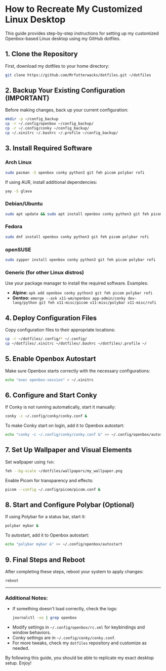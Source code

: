 # How to Recreate My Customized Linux Desktop

This guide provides step-by-step instructions for setting up my customized Openbox-based Linux desktop using my GitHub dotfiles.

## 1. Clone the Repository
First, download my dotfiles to your home directory:
```bash
git clone https://github.com/Mrfutterwacks/dotfiles.git ~/dotfiles
```

## 2. Backup Your Existing Configuration (IMPORTANT)
Before making changes, back up your current configuration:
```bash
mkdir -p ~/config_backup
cp -r ~/.config/openbox ~/config_backup/
cp -r ~/.config/conky ~/config_backup/
cp ~/.xinitrc ~/.bashrc ~/.profile ~/config_backup/
```

## 3. Install Required Software
### Arch Linux
```bash
sudo pacman -S openbox conky python3 git feh picom polybar rofi
```
If using AUR, install additional dependencies:
```bash
yay -S glava
```

### Debian/Ubuntu
```bash
sudo apt update && sudo apt install openbox conky python3 git feh picom polybar rofi
```

### Fedora
```bash
sudo dnf install openbox conky python3 git feh picom polybar rofi
```

### openSUSE
```bash
sudo zypper install openbox conky python3 git feh picom polybar rofi
```

### Generic (for other Linux distros)
Use your package manager to install the required software. Examples:
- **Alpine:** `apk add openbox conky python3 git feh picom polybar rofi`
- **Gentoo:** `emerge --ask x11-wm/openbox app-admin/conky dev-lang/python git feh x11-misc/picom x11-misc/polybar x11-misc/rofi`

## 4. Deploy Configuration Files
Copy configuration files to their appropriate locations:
```bash
cp -r ~/dotfiles/.config/* ~/.config/
cp ~/dotfiles/.xinitrc ~/dotfiles/.bashrc ~/dotfiles/.profile ~/
```

## 5. Enable Openbox Autostart
Make sure Openbox starts correctly with the necessary configurations:
```bash
echo "exec openbox-session" > ~/.xinitrc
```

## 6. Configure and Start Conky
If Conky is not running automatically, start it manually:
```bash
conky -c ~/.config/conky/conky.conf &
```
To make Conky start on login, add it to Openbox autostart:
```bash
echo "conky -c ~/.config/conky/conky.conf &" >> ~/.config/openbox/autostart
```

## 7. Set Up Wallpaper and Visual Elements
Set wallpaper using `feh`:
```bash
feh --bg-scale ~/dotfiles/wallpapers/my_wallpaper.png
```
Enable Picom for transparency and effects:
```bash
picom --config ~/.config/picom/picom.conf &
```

## 8. Start and Configure Polybar (Optional)
If using Polybar for a status bar, start it:
```bash
polybar mybar &
```
To autostart, add it to Openbox autostart:
```bash
echo "polybar mybar &" >> ~/.config/openbox/autostart
```

## 9. Final Steps and Reboot
After completing these steps, reboot your system to apply changes:
```bash
reboot
```

---

### Additional Notes:
- If something doesn't load correctly, check the logs:
  ```bash
  journalctl -xe | grep openbox
  ```
- Modify settings in `~/.config/openbox/rc.xml` for keybindings and window behaviors.
- Conky settings are in `~/.config/conky/conky.conf`.
- For more tweaks, check my `dotfiles` repository and customize as needed.

By following this guide, you should be able to replicate my exact desktop setup. Enjoy!


